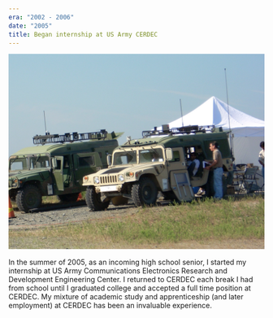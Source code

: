 ```yaml
---
era: "2002 - 2006"
date: "2005"
title: Began internship at US Army CERDEC
---
```


![cerdec](./cerdec-range.jpg)

In the summer of 2005, as an incoming high school senior, I started my
internship at US Army Communications Electronics Research and Development
Engineering Center. I returned to CERDEC each break I had from school until I
graduated college and accepted a full time position at CERDEC. My mixture of
academic study and apprenticeship (and later employment) at CERDEC has been an
invaluable experience.
